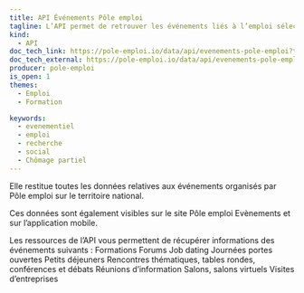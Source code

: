 ```yaml
---
title: API Événements Pôle emploi
tagline: L’API permet de retrouver les événements liés à l’emploi sélectionnés par Pôle emploi  formations, forums, job dating ...
kind:
  - API
doc_tech_link: https://pole-emploi.io/data/api/evenements-pole-emploi?tabgroup-api=documentation&doc-section=api-doc-section-caracteristiques
doc_tech_external: https://pole-emploi.io/data/api/evenements-pole-emploi
producer: pole-emploi
is_open: 1
themes:
  - Emploi
  - Formation

keywords:
  - evenementiel
  - emploi
  - recherche
  - social
  - Chômage partiel
---
```


Elle restitue toutes les données relatives aux événements organisés par Pôle emploi sur le territoire national.

Ces données sont également visibles sur le site Pôle emploi Evènements et sur l’application mobile.

Les ressources de l’API vous permettent de récupérer informations des événements suivants : Formations Forums Job dating Journées portes ouvertes Petits déjeuners Rencontres thématiques, tables rondes, conférences et débats Réunions d’information Salons, salons virtuels Visites d’entreprises
